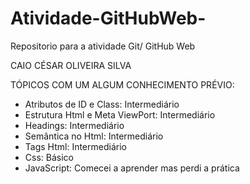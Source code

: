 # Atividade-GitHubWeb-
Repositorio para a atividade Git/ GitHub Web 


CAIO CÉSAR OLIVEIRA SILVA

TÓPICOS COM UM ALGUM CONHECIMENTO PRÉVIO: 

* Atributos de ID e Class: Intermediário
* Estrutura Html e Meta ViewPort: Intermediário
* Headings: Intermediário 
* Semântica no Html: Intermediário 
* Tags Html: Intermediário
* Css: Básico 
* JavaScript: Comecei a aprender mas perdi a prática 